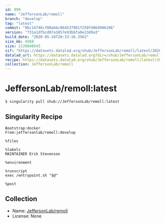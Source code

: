 ```yaml
---
id: 899
name: "JeffersonLab/remoll"
branch: "develop"
tag: "latest"
commit: "9bc14746cf80abbc064537981f250fd86d906206"
version: "f31a1dfbcd07a1057e93bbfa0e23d9a3"
build_date: "2020-05-28T20:33:16.356Z"
size_mb: 4568
size: 2139840543
sif: "https://datasets.datalad.org/shub/JeffersonLab/remoll/latest/2020-05-28-9bc14746-f31a1dfb/f31a1dfbcd07a1057e93bbfa0e23d9a3.simg"
datalad_url: https://datasets.datalad.org?dir=/shub/JeffersonLab/remoll/latest/2020-05-28-9bc14746-f31a1dfb/
recipe: https://datasets.datalad.org/shub/JeffersonLab/remoll/latest/2020-05-28-9bc14746-f31a1dfb/Singularity
collection: JeffersonLab/remoll
---
```


# JeffersonLab/remoll:latest

```bash
$ singularity pull shub://JeffersonLab/remoll:latest
```

## Singularity Recipe

```singularity
Bootstrap:docker  
From:jeffersonlab/remoll:develop

%files

%labels
MAINTAINER Erik Stevenson

%environment

%runscript
exec /entrypoint.sh "$@"

%post
```

## Collection

 - Name: [JeffersonLab/remoll](https://github.com/JeffersonLab/remoll)
 - License: None

